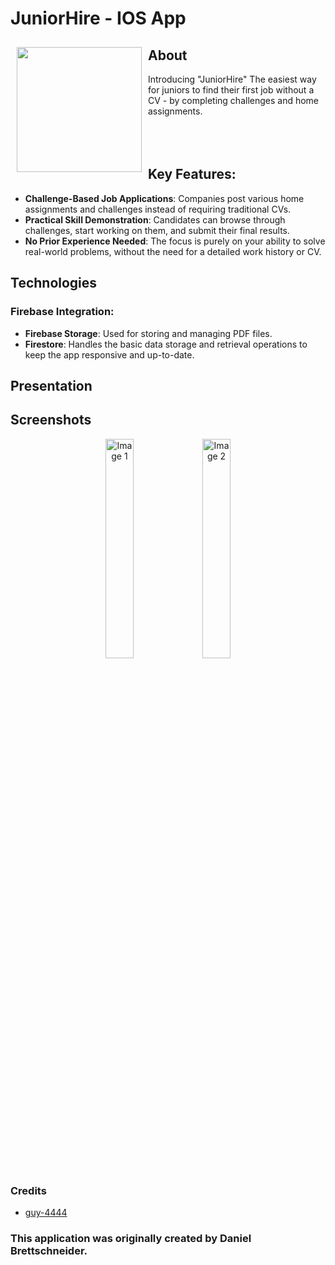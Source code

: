 # JuniorHire - IOS App

<img src="https://github.com/user-attachments/assets/f5dacdb5-9aac-4a19-b1dc-9dc6f200b402" align="left"
width="200" hspace="10" vspace="10">

## About

Introducing "JuniorHire" The easiest way for juniors to find their first job without a CV - by completing challenges and home assignments.
</br>
</br>
</br>
</br>

## Key Features:
- **Challenge-Based Job Applications**: Companies post various home assignments and challenges instead of requiring traditional CVs. 
- **Practical Skill Demonstration**: Candidates can browse through challenges, start working on them, and submit their final results.
- **No Prior Experience Needed**: The focus is purely on your ability to solve real-world problems, without the need for a detailed work history or CV.


## Technologies
### Firebase Integration:
- **Firebase Storage**: Used for storing and managing PDF files.
- **Firestore**: Handles the basic data storage and retrieval operations to keep the app responsive and up-to-date.

## Presentation

## Screenshots
<p align="center">
  <img src="https://github.com/user-attachments/assets/871b95f4-b760-4323-aa43-647fe680961a" alt="Image 1" width="30%">
  <img src="https://github.com/user-attachments/assets/c29dffec-8f6f-455e-b3bf-8c4c684947d9" alt="Image 2" width="30%">
</p>


### Credits
- [guy-4444](https://github.com/guy-4444/)
### This application was originally created by Daniel Brettschneider.
